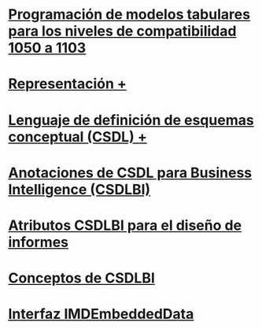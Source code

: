 # [Programación de modelos tabulares para los niveles de compatibilidad 1050 a 1103](tabular-model-programming-for-compatibility-levels-1050-through-1103.md)

# [Representación +](../../analysis-services/tabular-model-programming-compatibility-levels-1050-1103/representation/connection-representation-tabular.md)
# [Lenguaje de definición de esquemas conceptual (CSDL) +](../../analysis-services/tabular-model-programming-compatibility-levels-1050-1103/conceptual-schema-definition-language-csdl/associationset-element-csdlbi.md)

# [Anotaciones de CSDL para Business Intelligence (CSDLBI)](csdl-annotations-for-business-intelligence-csdlbi.md)
# [Atributos CSDLBI para el diseño de informes](csdlbi-attributes-for-report-design.md)
# [Conceptos de CSDLBI](csdlbi-concepts.md)
# [Interfaz IMDEmbeddedData](imdembeddeddata-interface.md)
